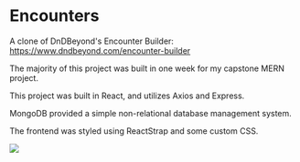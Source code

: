 # Encounters

A clone of DnDBeyond's Encounter Builder: https://www.dndbeyond.com/encounter-builder

The majority of this project was built in one week for my capstone MERN project.

This project was built in React, and utilizes Axios and Express.

MongoDB provided a simple non-relational database management system.

The frontend was styled using ReactStrap and some custom CSS.

![](https://github.com/Encounters/EncounterModal.gif)
